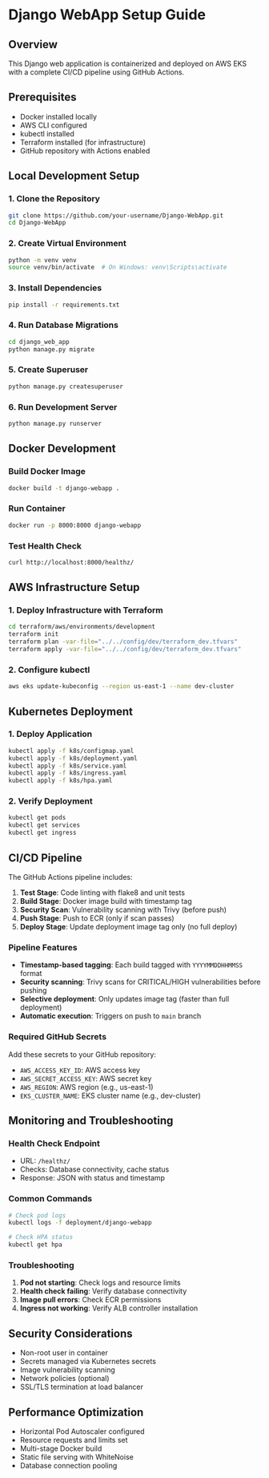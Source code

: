 # Django WebApp Setup Guide

## Overview

This Django web application is containerized and deployed on AWS EKS with a complete CI/CD pipeline using GitHub Actions.

## Prerequisites

- Docker installed locally
- AWS CLI configured
- kubectl installed
- Terraform installed (for infrastructure)
- GitHub repository with Actions enabled

## Local Development Setup

### 1. Clone the Repository
```bash
git clone https://github.com/your-username/Django-WebApp.git
cd Django-WebApp
```

### 2. Create Virtual Environment
```bash
python -m venv venv
source venv/bin/activate  # On Windows: venv\Scripts\activate
```

### 3. Install Dependencies
```bash
pip install -r requirements.txt
```

### 4. Run Database Migrations
```bash
cd django_web_app
python manage.py migrate
```

### 5. Create Superuser
```bash
python manage.py createsuperuser
```

### 6. Run Development Server
```bash
python manage.py runserver
```

## Docker Development

### Build Docker Image
```bash
docker build -t django-webapp .
```

### Run Container
```bash
docker run -p 8000:8000 django-webapp
```

### Test Health Check
```bash
curl http://localhost:8000/healthz/
```

## AWS Infrastructure Setup

### 1. Deploy Infrastructure with Terraform
```bash
cd terraform/aws/environments/development
terraform init
terraform plan -var-file="../../config/dev/terraform_dev.tfvars"
terraform apply -var-file="../../config/dev/terraform_dev.tfvars"
```

### 2. Configure kubectl
```bash
aws eks update-kubeconfig --region us-east-1 --name dev-cluster
```

## Kubernetes Deployment

### 1. Deploy Application
```bash
kubectl apply -f k8s/configmap.yaml
kubectl apply -f k8s/deployment.yaml
kubectl apply -f k8s/service.yaml
kubectl apply -f k8s/ingress.yaml
kubectl apply -f k8s/hpa.yaml
```

### 2. Verify Deployment
```bash
kubectl get pods
kubectl get services
kubectl get ingress
```

## CI/CD Pipeline

The GitHub Actions pipeline includes:

1. **Test Stage**: Code linting with flake8 and unit tests
2. **Build Stage**: Docker image build with timestamp tag
3. **Security Scan**: Vulnerability scanning with Trivy (before push)
4. **Push Stage**: Push to ECR (only if scan passes)
5. **Deploy Stage**: Update deployment image tag only (no full deploy)

### Pipeline Features

- **Timestamp-based tagging**: Each build tagged with `YYYYMMDDHHMMSS` format
- **Security scanning**: Trivy scans for CRITICAL/HIGH vulnerabilities before pushing
- **Selective deployment**: Only updates image tag (faster than full deployment)
- **Automatic execution**: Triggers on push to `main` branch

### Required GitHub Secrets

Add these secrets to your GitHub repository:

- `AWS_ACCESS_KEY_ID`: AWS access key
- `AWS_SECRET_ACCESS_KEY`: AWS secret key
- `AWS_REGION`: AWS region (e.g., us-east-1)
- `EKS_CLUSTER_NAME`: EKS cluster name (e.g., dev-cluster)

## Monitoring and Troubleshooting

### Health Check Endpoint
- URL: `/healthz/`
- Checks: Database connectivity, cache status
- Response: JSON with status and timestamp

### Common Commands

```bash
# Check pod logs
kubectl logs -f deployment/django-webapp

# Check HPA status
kubectl get hpa
```

### Troubleshooting

1. **Pod not starting**: Check logs and resource limits
2. **Health check failing**: Verify database connectivity
3. **Image pull errors**: Check ECR permissions
4. **Ingress not working**: Verify ALB controller installation

## Security Considerations

- Non-root user in container
- Secrets managed via Kubernetes secrets
- Image vulnerability scanning
- Network policies (optional)
- SSL/TLS termination at load balancer

## Performance Optimization

- Horizontal Pod Autoscaler configured
- Resource requests and limits set
- Multi-stage Docker build
- Static file serving with WhiteNoise
- Database connection pooling
